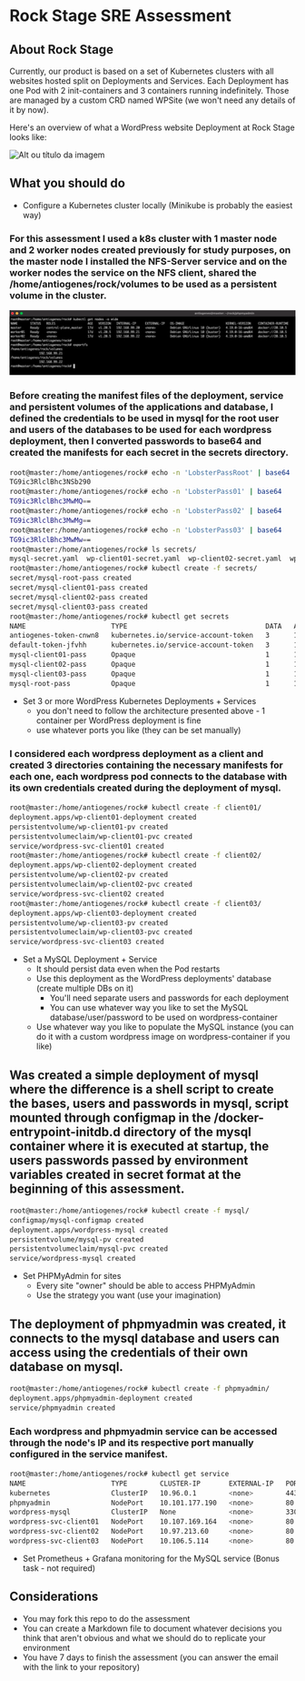 # Rock Stage SRE Assessment

## About Rock Stage

Currently, our product is based on a set of Kubernetes clusters with all websites hosted split on Deployments and Services. Each Deployment has one Pod with 2 init-containers and 3 containers running indefinitely. Those are managed by a custom CRD named WPSite (we won't need any details of it by now).

Here's an overview of what a WordPress website Deployment at Rock Stage looks like: 

![Alt ou título da imagem](./diagram.png)

## What you should do

- Configure a Kubernetes cluster locally (Minikube is probably the easiest way)

### For this assessment I used a k8s cluster with 1 master node and 2 worker nodes created previously for study purposes, on the master node I installed the NFS-Server service and on the worker nodes the service on the NFS client, shared the /home/antiogenes/rock/volumes to be used as a persistent volume in the cluster.

![Alt ou título da imagem](./clusterandnfs.png)

### Before creating the manifest files of the deployment, service and persistent volumes of the applications and database, I defined the credentials to be used in mysql for the root user and users of the databases to be used for each wordpress deployment, then I converted passwords to base64 and created the manifests for each secret in the secrets directory.

```bash
root@master:/home/antiogenes/rock# echo -n 'LobsterPassRoot' | base64
TG9ic3RlclBhc3NSb290
root@master:/home/antiogenes/rock# echo -n 'LobsterPass01' | base64
TG9ic3RlclBhc3MwMQ==
root@master:/home/antiogenes/rock# echo -n 'LobsterPass02' | base64
TG9ic3RlclBhc3MwMg==
root@master:/home/antiogenes/rock# echo -n 'LobsterPass03' | base64
TG9ic3RlclBhc3MwMw==
root@master:/home/antiogenes/rock# ls secrets/
mysql-secret.yaml  wp-client01-secret.yaml  wp-client02-secret.yaml  wp-client03-secret.yaml
root@master:/home/antiogenes/rock# kubectl create -f secrets/
secret/mysql-root-pass created
secret/mysql-client01-pass created
secret/mysql-client02-pass created
secret/mysql-client03-pass created
root@master:/home/antiogenes/rock# kubectl get secrets
NAME                     TYPE                                  DATA   AGE
antiogenes-token-cnwn8   kubernetes.io/service-account-token   3      10d
default-token-jfvhh      kubernetes.io/service-account-token   3      18d
mysql-client01-pass      Opaque                                1      12s
mysql-client02-pass      Opaque                                1      12s
mysql-client03-pass      Opaque                                1      12s
mysql-root-pass          Opaque                                1      12s
```

- Set 3 or more WordPress Kubernetes Deployments + Services
  - you don't need to follow the architecture presented above - 1 container per WordPress deployment is fine
  - use whatever ports you like (they can be set manually)

### I considered each wordpress deployment as a client and created 3 directories containing the necessary manifests for each one, each wordpress pod connects to the database with its own credentials created during the deployment of mysql.

```bash
root@master:/home/antiogenes/rock# kubectl create -f client01/
deployment.apps/wp-client01-deployment created
persistentvolume/wp-client01-pv created
persistentvolumeclaim/wp-client01-pvc created
service/wordpress-svc-client01 created
root@master:/home/antiogenes/rock# kubectl create -f client02/
deployment.apps/wp-client02-deployment created
persistentvolume/wp-client02-pv created
persistentvolumeclaim/wp-client02-pvc created
service/wordpress-svc-client02 created
root@master:/home/antiogenes/rock# kubectl create -f client03/
deployment.apps/wp-client03-deployment created
persistentvolume/wp-client03-pv created
persistentvolumeclaim/wp-client03-pvc created
service/wordpress-svc-client03 created

```

- Set a MySQL Deployment + Service
  - It should persist data even when the Pod restarts
  - Use this deployment as the WordPress deployments' database (create multiple DBs on it)
    - You'll need separate users and passwords for each deployment
    - You can use whatever way you like to set the MySQL database/user/password to be used on wordpress-container
  - Use whatever way you like to populate the MySQL instance (you can do it with a custom wordpress image on wordpress-container if you like)

## Was created a simple deployment of mysql where the difference is a shell script to create the bases, users and passwords in mysql, script mounted through configmap in the /docker-entrypoint-initdb.d directory of the mysql container where it is executed at startup, the users passwords passed by environment variables created in secret format at the beginning of this assessment.

```bash
root@master:/home/antiogenes/rock# kubectl create -f mysql/
configmap/mysql-configmap created
deployment.apps/wordpress-mysql created
persistentvolume/mysql-pv created
persistentvolumeclaim/mysql-pvc created
service/wordpress-mysql created
```

- Set PHPMyAdmin for sites
  - Every site "owner" should be able to access PHPMyAdmin
  - Use the strategy you want (use your imagination)

## The deployment of phpmyadmin was created, it connects to the mysql database and users can access using the credentials of their own database on mysql.

```bash
root@master:/home/antiogenes/rock# kubectl create -f phpmyadmin/
deployment.apps/phpmyadmin-deployment created
service/phpmyadmin created
```

### Each wordpress and phpmyadmin service can be accessed through the node's IP and its respective port manually configured in the service manifest. 

```bash
root@master:/home/antiogenes/rock# kubectl get service
NAME                     TYPE        CLUSTER-IP       EXTERNAL-IP   PORT(S)        AGE
kubernetes               ClusterIP   10.96.0.1        <none>        443/TCP        18d
phpmyadmin               NodePort    10.101.177.190   <none>        80:32101/TCP   33m
wordpress-mysql          ClusterIP   None             <none>        3306/TCP       36m
wordpress-svc-client01   NodePort    10.107.169.164   <none>        80:32001/TCP   41m
wordpress-svc-client02   NodePort    10.97.213.60     <none>        80:32002/TCP   41m
wordpress-svc-client03   NodePort    10.106.5.114     <none>        80:32003/TCP   40m
```

- Set Prometheus + Grafana monitoring for the MySQL service (Bonus task - not required)

## Considerations

- You may fork this repo to do the assessment
- You can create a Markdown file to document whatever decisions you think that aren't obvious and what we should do to replicate your environment
- You have 7 days to finish the assessment (you can answer the email with the link to your repository)
